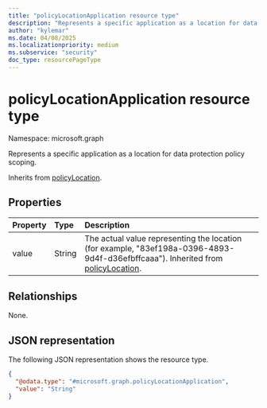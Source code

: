 ```yaml
---
title: "policyLocationApplication resource type"
description: "Represents a specific application as a location for data protection policy scoping."
author: "kylemar"
ms.date: 04/08/2025
ms.localizationpriority: medium
ms.subservice: "security"
doc_type: resourcePageType
---
```


# policyLocationApplication resource type

Namespace: microsoft.graph

Represents a specific application as a location for data protection policy scoping.

Inherits from [policyLocation](../resources/policylocation.md).

## Properties

| Property | Type   | Description                                                    |
| :------- | :----- | :------------------------------------------------------------- |
| value    | String | The actual value representing the location (for example, "83ef198a-0396-4893-9d4f-d36efbffcaaa"). Inherited from [policyLocation](../resources/policylocation.md).|

## Relationships

None.

## JSON representation

The following JSON representation shows the resource type.
<!-- {
  "blockType": "resource",
  "@odata.type": "microsoft.graph.policyLocationApplication",
  "baseType": "microsoft.graph.policyLocation",
  "openType": false
}-->
``` json
{
  "@odata.type": "#microsoft.graph.policyLocationApplication",
  "value": "String" 
}
```
